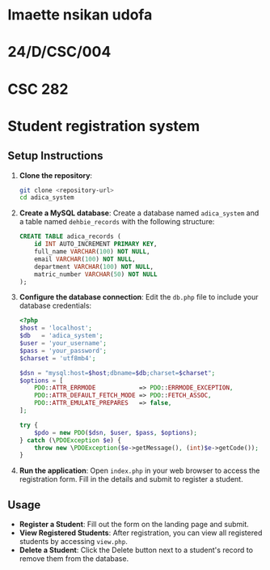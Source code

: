 # Imaette nsikan udofa
# 24/D/CSC/004
# CSC 282
# Student registration system



## Setup Instructions

1. **Clone the repository**:
   ```bash
   git clone <repository-url>
   cd adica_system
   ```

2. **Create a MySQL database**:
   Create a database named `adica_system` and a table named `dehbie_records` with the following structure:
   ```sql
   CREATE TABLE adica_records (
       id INT AUTO_INCREMENT PRIMARY KEY,
       full_name VARCHAR(100) NOT NULL,
       email VARCHAR(100) NOT NULL,
       department VARCHAR(100) NOT NULL,
       matric_number VARCHAR(50) NOT NULL
   );
   ```

3. **Configure the database connection**:
   Edit the `db.php` file to include your database credentials:
   ```php
   <?php
   $host = 'localhost';
   $db   = 'adica_system';
   $user = 'your_username';
   $pass = 'your_password';
   $charset = 'utf8mb4';

   $dsn = "mysql:host=$host;dbname=$db;charset=$charset";
   $options = [
       PDO::ATTR_ERRMODE            => PDO::ERRMODE_EXCEPTION,
       PDO::ATTR_DEFAULT_FETCH_MODE => PDO::FETCH_ASSOC,
       PDO::ATTR_EMULATE_PREPARES   => false,
   ];

   try {
       $pdo = new PDO($dsn, $user, $pass, $options);
   } catch (\PDOException $e) {
       throw new \PDOException($e->getMessage(), (int)$e->getCode());
   }
   ```

4. **Run the application**:
   Open `index.php` in your web browser to access the registration form. Fill in the details and submit to register a student.

## Usage

- **Register a Student**: Fill out the form on the landing page and submit.
- **View Registered Students**: After registration, you can view all registered students by accessing `view.php`.
- **Delete a Student**: Click the Delete button next to a student's record to remove them from the database.
